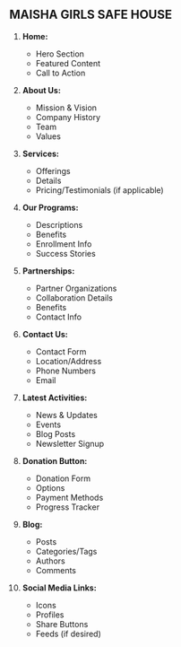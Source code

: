 ## MAISHA GIRLS SAFE HOUSE ##

1. **Home:**
   - Hero Section
   - Featured Content
   - Call to Action

2. **About Us:**
   - Mission & Vision
   - Company History
   - Team
   - Values

3. **Services:**
   - Offerings
   - Details
   - Pricing/Testimonials (if applicable)

4. **Our Programs:**
   - Descriptions
   - Benefits
   - Enrollment Info
   - Success Stories

5. **Partnerships:**
   - Partner Organizations
   - Collaboration Details
   - Benefits
   - Contact Info

6. **Contact Us:**
   - Contact Form
   - Location/Address
   - Phone Numbers
   - Email

7. **Latest Activities:**
   - News & Updates
   - Events
   - Blog Posts
   - Newsletter Signup

8. **Donation Button:**
   - Donation Form
   - Options
   - Payment Methods
   - Progress Tracker

9. **Blog:**
   - Posts
   - Categories/Tags
   - Authors
   - Comments

10. **Social Media Links:**
    - Icons
    - Profiles
    - Share Buttons
    - Feeds (if desired)
